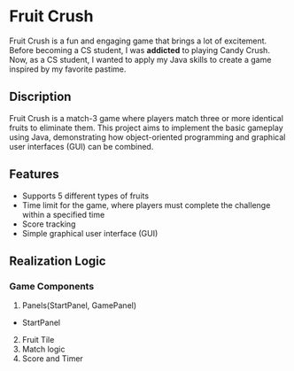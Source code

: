 # Fruit Crush

Fruit Crush is a fun and engaging game that brings a lot of excitement. Before becoming a CS student, I was **addicted** to playing Candy Crush. Now, as a CS student, I wanted to apply my Java skills to create a game inspired by my favorite pastime.

## Discription

Fruit Crush is a match-3 game where players match three or more identical fruits to eliminate them. This project aims to implement the basic gameplay using Java, demonstrating how object-oriented programming and graphical user interfaces (GUI) can be combined.


## Features
- Supports 5 different types of fruits
- Time limit for the game, where players must complete the challenge within a specified time
- Score tracking
- Simple graphical user interface (GUI)


## Realization Logic
### Game Components
1. Panels(StartPanel, GamePanel)
- StartPanel


2. Fruit Tile
3. Match logic
4. Score and Timer
